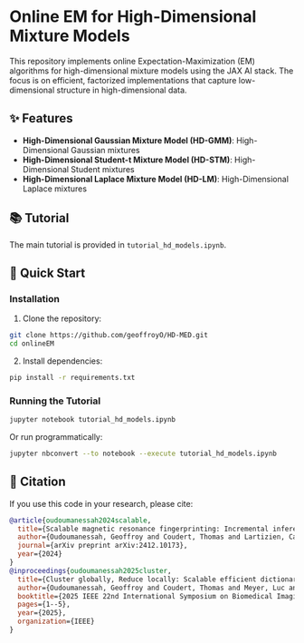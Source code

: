 # Online EM for High-Dimensional Mixture Models

This repository implements online Expectation-Maximization (EM) algorithms for high-dimensional mixture models using the JAX AI stack. The focus is on efficient, factorized implementations that capture low-dimensional structure in high-dimensional data.

## ✨ Features

- **High-Dimensional Gaussian Mixture Model (HD-GMM)**: High-Dimensional Gaussian mixtures
- **High-Dimensional Student-t Mixture Model (HD-STM)**: High-Dimensional Student mixtures
- **High-Dimensional Laplace Mixture Model (HD-LM)**: High-Dimensional Laplace mixtures

## 📚 Tutorial

The main tutorial is provided in `tutorial_hd_models.ipynb`.

## 🚀 Quick Start

### Installation

1. Clone the repository:
```bash
git clone https://github.com/geoffroyO/HD-MED.git
cd onlineEM
```

2. Install dependencies:
```bash
pip install -r requirements.txt
```

### Running the Tutorial

```bash
jupyter notebook tutorial_hd_models.ipynb
```

Or run programmatically:
```bash
jupyter nbconvert --to notebook --execute tutorial_hd_models.ipynb
```

## 📖 Citation

If you use this code in your research, please cite:

```bibtex
@article{oudoumanessah2024scalable,
  title={Scalable magnetic resonance fingerprinting: Incremental inference of high dimensional elliptical mixtures from large data volumes},
  author={Oudoumanessah, Geoffroy and Coudert, Thomas and Lartizien, Carole and Dojat, Michel and Christen, Thomas and Forbes, Florence},
  journal={arXiv preprint arXiv:2412.10173},
  year={2024}
}
@inproceedings{oudoumanessah2025cluster,
  title={Cluster globally, Reduce locally: Scalable efficient dictionary compression for magnetic resonance fingerprinting},
  author={Oudoumanessah, Geoffroy and Coudert, Thomas and Meyer, Luc and Delphin, Aurelien and Christen, Thomas and Dojat, Michel and Lartizien, Carole and Forbes, Florence},
  booktitle={2025 IEEE 22nd International Symposium on Biomedical Imaging (ISBI)},
  pages={1--5},
  year={2025},
  organization={IEEE}
}
```